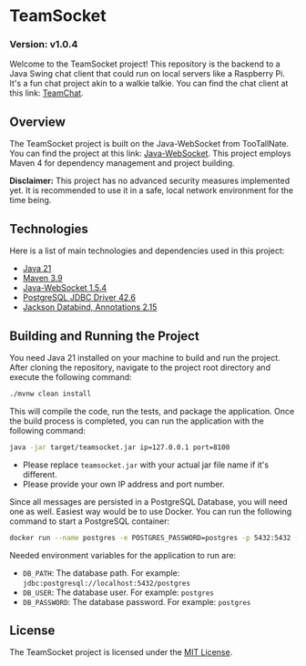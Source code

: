 # TeamSocket
### Version: v1.0.4

Welcome to the TeamSocket project! This repository is the backend to a Java Swing chat client that could run on local servers like a Raspberry Pi. It's a fun chat project akin to a walkie talkie. You can find the chat client at this link: [TeamChat](https://github.com/soeguet/teamchat).

## Overview

The TeamSocket project is built on the Java-WebSocket from TooTallNate. You can find the project at this link: [Java-WebSocket](https://github.com/TooTallNate/Java-WebSocket). This project employs Maven 4 for dependency management and project building.

**Disclaimer:** This project has no advanced security measures implemented yet. It is recommended to use it in a safe, local network environment for the time being.

## Technologies

Here is a list of main technologies and dependencies used in this project:

- [Java 21](https://openjdk.java.net/projects/jdk/21/)
- [Maven 3.9](https://maven.apache.org/)
- [Java-WebSocket 1.5.4](https://github.com/TooTallNate/Java-WebSocket)
- [PostgreSQL JDBC Driver 42.6](https://jdbc.postgresql.org/)
- [Jackson Databind, Annotations 2.15](https://github.com/FasterXML/jackson)

## Building and Running the Project

You need Java 21 installed on your machine to build and run the project. 
After cloning the repository, navigate to the project root directory and execute the following command:

```bash
./mvnw clean install
```

This will compile the code, run the tests, and package the application. Once the build process is completed, you can run the application with the following command:

```bash
java -jar target/teamsocket.jar ip=127.0.0.1 port=8100
```

- Please replace `teamsocket.jar` with your actual jar file name if it's different.
- Please provide your own IP address and port number.

Since all messages are persisted in a PostgreSQL Database, you will need one as well. Easiest way would be to use Docker. You can run the following command to start a PostgreSQL container:

```bash
docker run --name postgres -e POSTGRES_PASSWORD=postgres -p 5432:5432 -d postgres
```

Needed environment variables for the application to run are:
- `DB_PATH`: The database path. For example: `jdbc:postgresql://localhost:5432/postgres`
- `DB_USER`: The database user. For example: `postgres`
- `DB_PASSWORD`: The database password. For example: `postgres`

## License

The TeamSocket project is licensed under the [MIT License](https://choosealicense.com/licenses/mit/).
